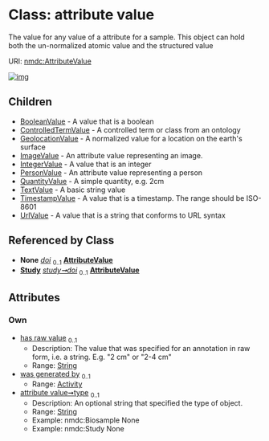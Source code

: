 
# Class: attribute value


The value for any value of a attribute for a sample. This object can hold both the un-normalized atomic value and the structured value

URI: [nmdc:AttributeValue](https://microbiomedata/meta/AttributeValue)


[![img](https://yuml.me/diagram/nofunky;dir:TB/class/[UrlValue],[TimestampValue],[TextValue],[Study],[QuantityValue],[PersonValue],[IntegerValue],[ImageValue],[GeolocationValue],[ControlledTermValue],[BooleanValue],[Activity]<was%20generated%20by%200..1-%20[AttributeValue&#124;has_raw_value:string%20%3F;type:string%20%3F],[Study]++-%20doi(i)%200..1>[AttributeValue],[Study]++-%20doi%200..1>[AttributeValue],[AttributeValue]^-[UrlValue],[AttributeValue]^-[TimestampValue],[AttributeValue]^-[TextValue],[AttributeValue]^-[QuantityValue],[AttributeValue]^-[PersonValue],[AttributeValue]^-[IntegerValue],[AttributeValue]^-[ImageValue],[AttributeValue]^-[GeolocationValue],[AttributeValue]^-[ControlledTermValue],[AttributeValue]^-[BooleanValue],[Activity])](https://yuml.me/diagram/nofunky;dir:TB/class/[UrlValue],[TimestampValue],[TextValue],[Study],[QuantityValue],[PersonValue],[IntegerValue],[ImageValue],[GeolocationValue],[ControlledTermValue],[BooleanValue],[Activity]<was%20generated%20by%200..1-%20[AttributeValue&#124;has_raw_value:string%20%3F;type:string%20%3F],[Study]++-%20doi(i)%200..1>[AttributeValue],[Study]++-%20doi%200..1>[AttributeValue],[AttributeValue]^-[UrlValue],[AttributeValue]^-[TimestampValue],[AttributeValue]^-[TextValue],[AttributeValue]^-[QuantityValue],[AttributeValue]^-[PersonValue],[AttributeValue]^-[IntegerValue],[AttributeValue]^-[ImageValue],[AttributeValue]^-[GeolocationValue],[AttributeValue]^-[ControlledTermValue],[AttributeValue]^-[BooleanValue],[Activity])

## Children

 * [BooleanValue](BooleanValue.md) - A value that is a boolean
 * [ControlledTermValue](ControlledTermValue.md) - A controlled term or class from an ontology
 * [GeolocationValue](GeolocationValue.md) - A normalized value for a location on the earth's surface
 * [ImageValue](ImageValue.md) - An attribute value representing an image.
 * [IntegerValue](IntegerValue.md) - A value that is an integer
 * [PersonValue](PersonValue.md) - An attribute value representing a person
 * [QuantityValue](QuantityValue.md) - A simple quantity, e.g. 2cm
 * [TextValue](TextValue.md) - A basic string value
 * [TimestampValue](TimestampValue.md) - A value that is a timestamp. The range should be ISO-8601
 * [UrlValue](UrlValue.md) - A value that is a string that conforms to URL syntax

## Referenced by Class

 *  **None** *[doi](doi.md)*  <sub>0..1</sub>  **[AttributeValue](AttributeValue.md)**
 *  **[Study](Study.md)** *[study➞doi](study_doi.md)*  <sub>0..1</sub>  **[AttributeValue](AttributeValue.md)**

## Attributes


### Own

 * [has raw value](has_raw_value.md)  <sub>0..1</sub>
     * Description: The value that was specified for an annotation in raw form, i.e. a string. E.g. "2 cm" or "2-4 cm"
     * Range: [String](types/String.md)
 * [was generated by](was_generated_by.md)  <sub>0..1</sub>
     * Range: [Activity](Activity.md)
 * [attribute value➞type](attribute_value_type.md)  <sub>0..1</sub>
     * Description: An optional string that specified the type of object.
     * Range: [String](types/String.md)
     * Example: nmdc:Biosample None
     * Example: nmdc:Study None
